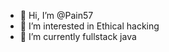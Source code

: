 - 👋 Hi, I’m @Pain57
- 👀 I’m interested in Ethical hacking 
- 🌱 I’m currently fullstack java
  

<!---
Pain57/Pain57 is a ✨ special ✨ repository because its `README.md` (this file) appears on your GitHub profile.
You can click the Preview link to take a look at your changes.
--->
